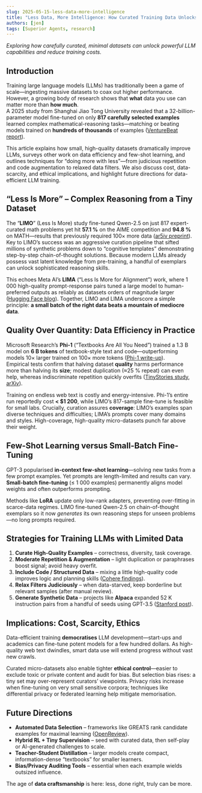 ```yaml
---
slug: 2025-05-15-less-data-more-intelligence
title: "Less Data, More Intelligence: How Curated Training Data Unlocks LLM Power"
authors: [jen]
tags: [Superior Agents, research]
---
```


*Exploring how carefully curated, minimal datasets can unlock powerful LLM capabilities and reduce training costs.*

<!-- truncate -->

## Introduction

Training large language models (LLMs) has traditionally been a game of scale—ingesting massive datasets to coax out higher performance. However, a growing body of research shows that **what** data you use can matter more than **how much**.  
A 2025 study from Shanghai Jiao Tong University revealed that a 32-billion-parameter model fine-tuned on only **817 carefully selected examples** learned complex mathematical-reasoning tasks—matching or beating models trained on **hundreds of thousands** of examples ([VentureBeat report](https://venturebeat.com/ai/researchers-find-you-dont-need-a-ton-of-data-to-train-llms-for-reasoning-tasks/)).  

This article explains how small, high-quality datasets dramatically improve LLMs, surveys other work on data efficiency and few-shot learning, and outlines techniques for “doing more with less”—from judicious repetition and code augmentation to relaxed data filters. We also discuss cost, data-scarcity, and ethical implications, and highlight future directions for data-efficient LLM training.

## “Less Is More” – Complex Reasoning from a Tiny Dataset

The “**LIMO**” (Less Is More) study fine-tuned Qwen-2.5 on just 817 expert-curated math problems yet hit **57.1 %** on the AIME competition and **94.8 %** on MATH—results that previously required 100× more data ([ar5iv preprint](https://ar5iv.org/abs/2401.11405)).  
Key to LIMO’s success was an aggressive curation pipeline that sifted millions of synthetic problems down to “cognitive templates” demonstrating step-by-step chain-of-thought solutions. Because modern LLMs already possess vast latent knowledge from pre-training, a handful of exemplars can unlock sophisticated reasoning skills.

This echoes Meta AI’s **LIMA** (“Less Is More for Alignment”) work, where 1 000 high-quality prompt-response pairs tuned a large model to human-preferred outputs as reliably as datasets orders of magnitude larger ([Hugging Face blog](https://huggingface.co/blog/lima)). Together, LIMO and LIMA underscore a simple principle: **a small batch of the right data beats a mountain of mediocre data**.

## Quality Over Quantity: Data Efficiency in Practice

Microsoft Research’s **Phi-1** (“Textbooks Are All You Need”) trained a 1.3 B model on **6 B tokens** of textbook-style text and code—outperforming models 10× larger trained on 100× more tokens ([Phi-1 write-up](https://medium.com/@msr_research/phi-1-textbooks-are-all-you-need-4f4314d7242e)).  
Empirical tests confirm that halving dataset **quality** harms performance more than halving its **size**; modest duplication (≈25 % repeat) can even help, whereas indiscriminate repetition quickly overfits ([TinyStories study, arXiv](https://arxiv.org/abs/2305.07759)).

Training on endless web text is costly and energy-intensive. Phi-1’s entire run reportedly cost **< $1 200**, while LIMO’s 817-sample fine-tune is feasible for small labs. Crucially, curation assures **coverage**: LIMO’s examples span diverse techniques and difficulties; LIMA’s prompts cover many domains and styles. High-coverage, high-quality micro-datasets punch far above their weight.

## Few-Shot Learning versus Small-Batch Fine-Tuning

GPT-3 popularised **in-context few-shot learning**—solving new tasks from a few prompt examples. Yet prompts are length-limited and results can vary. **Small-batch fine-tuning** (≤ 1 000 examples) permanently aligns model weights and often outperforms prompting.  

Methods like **LoRA** update only low-rank adapters, preventing over-fitting in scarce-data regimes. LIMO fine-tuned Qwen-2.5 on chain-of-thought exemplars so it now *generates* its own reasoning steps for unseen problems—no long prompts required.

## Strategies for Training LLMs with Limited Data

1. **Curate High-Quality Examples** – correctness, diversity, task coverage.  
2. **Moderate Repetition & Augmentation** – light duplication or paraphrases boost signal; avoid heavy overfit.  
3. **Include Code / Structured Data** – mixing a little high-quality code improves logic and planning skills ([Cohere findings](https://notes.aimodels.fyi/code-training-benefits)).  
4. **Relax Filters Judiciously** – when data-starved, keep borderline but relevant samples (after manual review).  
5. **Generate Synthetic Data** – projects like **Alpaca** expanded 52 K instruction pairs from a handful of seeds using GPT-3.5 ([Stanford post](https://crfm.stanford.edu/2023/03/13/alpaca.html)).

## Implications: Cost, Scarcity, Ethics

Data-efficient training **democratises** LLM development—start-ups and academics can fine-tune potent models for a few hundred dollars. As high-quality web text dwindles, smart data use will extend progress without vast new crawls.  

Curated micro-datasets also enable tighter **ethical control**—easier to exclude toxic or private content and audit for bias. But selection bias rises: a tiny set may over-represent curators’ viewpoints. Privacy risks increase when fine-tuning on very small sensitive corpora; techniques like differential privacy or federated learning help mitigate memorisation.

## Future Directions

* **Automated Data Selection** – frameworks like GREATS rank candidate examples for maximal learning ([OpenReview](https://openreview.net/forum?id=Wk05uJwYjX)).  
* **Hybrid RL + Tiny Supervision** – seed with curated data, then self-play or AI-generated challenges to scale.  
* **Teacher-Student Distillation** – larger models create compact, information-dense “textbooks” for smaller learners.  
* **Bias/Privacy Auditing Tools** – essential when each example wields outsized influence.

The age of **data craftsmanship** is here: less, done right, truly can be more.

